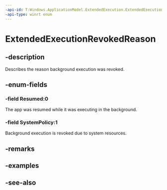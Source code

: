 ```yaml
---
-api-id: T:Windows.ApplicationModel.ExtendedExecution.ExtendedExecutionRevokedReason
-api-type: winrt enum
---
```


<!-- Enumeration syntax
public enum Windows.ApplicationModel.ExtendedExecution.ExtendedExecutionRevokedReason : int
-->

# ExtendedExecutionRevokedReason

## -description
Describes the reason background execution was revoked.

## -enum-fields
### -field Resumed:0
The app was resumed while it was executing in the background.

### -field SystemPolicy:1
Background execution is revoked due to system resources.


## -remarks

## -examples

## -see-also
